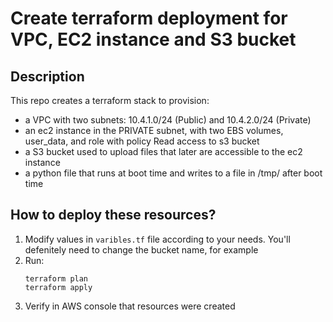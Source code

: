 # Create terraform deployment for VPC, EC2 instance and S3 bucket
## Description
This repo creates a terraform stack to provision:
* a VPC with two subnets: 10.4.1.0/24 (Public) and 10.4.2.0/24 (Private)
* an ec2 instance in the PRIVATE subnet, with two EBS volumes, user_data, and role with policy Read access to s3 bucket
* a S3 bucket used to upload files that later are accessible to the ec2 instance
* a python file that runs at boot time and writes to a file in /tmp/ after boot time

## How to deploy these resources?
1. Modify values in `varibles.tf` file according to your needs. You'll defenitely need to change the bucket name, for example
2. Run: 
   ```
   terraform plan
   terraform apply
    ```
3. Verify in AWS console that resources were created
